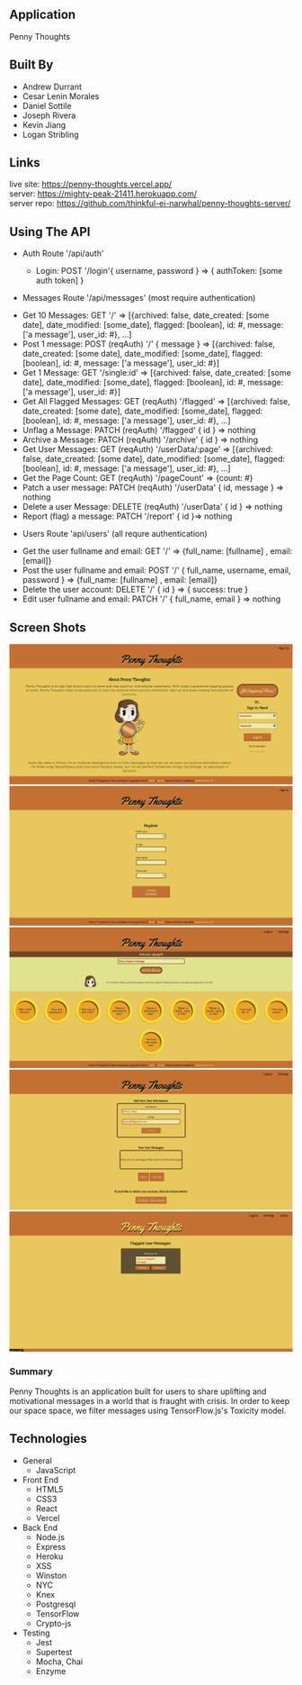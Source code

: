 ## Application
Penny Thoughts

## Built By
- Andrew Durrant
- Cesar Lenin Morales
- Daniel Sottile
- Joseph Rivera
- Kevin Jiang
- Logan Stribling

## Links
live site: https://penny-thoughts.vercel.app/<br />
server: https://mighty-peak-21411.herokuapp.com/<br />
server repo: https://github.com/thinkful-ei-narwhal/penny-thoughts-server/

## Using The API

  - Auth Route '/api/auth'
    + Login: POST '/login'{ username, password } => { authToken: [some auth token] }

 - Messages Route '/api/messages' (most require authentication)
  + Get 10 Messages: GET '/' => [{archived: false, date_created: [some date], date_modified: [some_date], flagged: [boolean], id: #, message: ['a message'], user_id: #}, ...]
  + Post 1 message: POST (reqAuth) '/' { message } => [{archived: false, date_created: [some date], date_modified: [some_date], flagged: [boolean], id: #, message: ['a message'], user_id: #}]
  + Get 1 Message: GET '/single:id' => [{archived: false, date_created: [some date], date_modified: [some_date], flagged: [boolean], id: #, message: ['a message'], user_id: #}]
  + Get All Flagged Messages: GET (reqAuth) '/flagged' => [{archived: false, date_created: [some date], date_modified: [some_date], flagged: [boolean], id: #, message: ['a message'], user_id: #}, ...]
  + Unflag a Message: PATCH (reqAuth) '/flagged' { id } => nothing
  + Archive a Message: PATCH (reqAuth) '/archive' { id } => nothing
  + Get User Messages: GET (reqAuth) '/userData/:page' => [{archived: false, date_created: [some date], date_modified: [some_date], flagged: [boolean], id: #, message: ['a message'], user_id: #}, ...]
  + Get the Page Count: GET (reqAuth) '/pageCount' => {count: #}
  + Patch a user message: PATCH (reqAuth) '/userData' { id, message } => nothing
  + Delete a user Message: DELETE (reqAuth) '/userData' { id } => nothing
  + Report (flag) a message: PATCH '/report' { id }=> nothing
  
  
 - Users Route 'api/users' (all requre authentication)
  + Get the user fullname and email: GET '/' => {full_name: [fullname] , email: [email]}
  + Post the user fullname and email: POST '/' { full_name, username, email, password } => {full_name: [fullname] , email: [email]}
  + Delete the user account: DELETE '/' { id } => { success: true }
  + Edit user fullname and email: PATCH '/' { full_name, email } => nothing


## Screen Shots
![Landing/LogIn](images/LandingLoginPage.png)<br />
![Registration](images/RegistrationPage.png)<br />
![Dashboard](images/Dashboard.png)<br />
![Settings](images/SettingsPage.png)<br />
![Admin](images/AdminPage.png)<br />

### Summary
Penny Thoughts is an application built for users to share uplifting and motivational messages in a world that is fraught with crisis.  In order to keep our space space, we filter messages using TensorFlow.js's Toxicity model.

## Technologies
- General
  * JavaScript
- Front End
  * HTML5
  * CSS3
  * React
  * Vercel
- Back End
  * Node.js
  * Express
  * Heroku
  * XSS
  * Winston
  * NYC
  * Knex
  * Postgresql
  * TensorFlow
  * Crypto-js
- Testing
  * Jest
  * Supertest
  * Mocha, Chai
  * Enzyme
